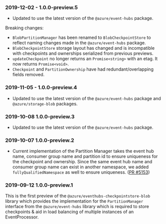 ### 2019-12-02 - 1.0.0-preview.5

- Updated to use the latest version of the `@azure/event-hubs` package.

Breaking changes:

- `BlobPartitionManager` has been renamed to `BlobCheckpointStore` to reflect naming changes 
   made in the `@azure/event-hubs` package.
- `BlobCheckpointStore` storage layout has changed and is incompatible with checkpoints and ownerships
   serialized from previous previews.
- `updateCheckpoint` no longer returns an `Promise<string>` with an etag. It now returns `Promise<void>`.
- `Checkpoint` and `PartitionOwnership` have had redundant/overlapping fields removed.

### 2019-11-05 - 1.0.0-preview.4

- Updated to use the latest version of the `@azure/event-hubs` package and `@azure/storage-blob` packages.

### 2019-10-08 1.0.0-preview.3

- Updated to use the latest version of the `@azure/event-hubs` package.

### 2019-10-07 1.0.0-preview.2

- Current implementation of the Partition Manager takes the event hub name, consumer group name and partition id to ensure uniqueness for the checkpoint and ownership.
  Since the same event hub name and consumer group name can exist in another namespace, we added `fullyQualifiedNamespace` as well to ensure uniqueness.
  ([PR #5153](https://github.com/Azure/azure-sdk-for-js/pull/5153))

### 2019-09-12 1.0.0-preview.1

This is the first preview of the `@azure/eventhubs-checkpointstore-blob` library which provides the implementation for the `PartitionManager` interface from the `@azure/event-hubs` library which is required to store checkpoints & aid in load balancing of multiple instances of an EventProcessor.
